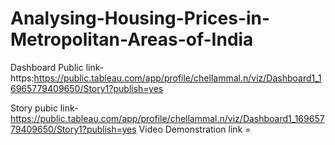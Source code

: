 # Analysing-Housing-Prices-in-Metropolitan-Areas-of-India

Dashboard Public link-https:https://public.tableau.com/app/profile/chellammal.n/viz/Dashboard1_16965779409650/Story1?publish=yes


Story pubic link-https://public.tableau.com/app/profile/chellammal.n/viz/Dashboard1_16965779409650/Story1?publish=yes
Video Demonstration link =
